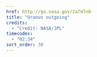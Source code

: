 ```yaml
---
href: http://go.nasa.gov/2aTmTn0
title: "Uranus outgoing"
credits:
  - "Credit: NASA/JPL"
timecodes:
  - "02:34"
sort_order: 38
---
```

